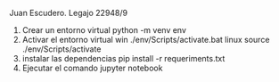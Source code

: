 Juan Escudero.
Legajo 22948/9

1. Crear un entorno virtual 
    python -m venv env
2. Activar el entorno virtual 
   win
   ./env/Scripts/activate.bat
   linux
   source ./env/Scripts/activate
3. instalar las dependencias
    pip install -r requeriments.txt
4. Ejecutar el comando jupyter notebook
